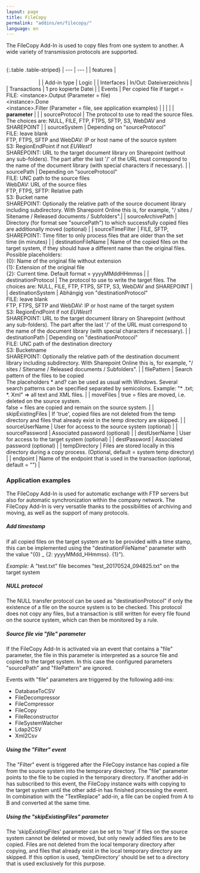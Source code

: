 ```yaml
---
layout: page
title: FileCopy
permalink: "addins/en/filecopy/"
language: en
---
```


The FileCopy Add-In is used to copy files from one system to another. A wide variety of transmission protocols are supported.<br /><br />

{:.table .table-striped}
| --- | --- |
| features | &nbsp;&nbsp;&nbsp;&nbsp;&nbsp;&nbsp;&nbsp;&nbsp;&nbsp;&nbsp;&nbsp;&nbsp;&nbsp;&nbsp;&nbsp;&nbsp;&nbsp;&nbsp;&nbsp;&nbsp;&nbsp;&nbsp;&nbsp;&nbsp;&nbsp;&nbsp;&nbsp;&nbsp;&nbsp;&nbsp;&nbsp;&nbsp;&nbsp;&nbsp;&nbsp;&nbsp;&nbsp;&nbsp;&nbsp;&nbsp;&nbsp;&nbsp;&nbsp;&nbsp;&nbsp;&nbsp;&nbsp;&nbsp;&nbsp;&nbsp;&nbsp;&nbsp;&nbsp;&nbsp;&nbsp;&nbsp;&nbsp;&nbsp;&nbsp;&nbsp;&nbsp;&nbsp;&nbsp;&nbsp;&nbsp;&nbsp;&nbsp;&nbsp;&nbsp;&nbsp;&nbsp;&nbsp;&nbsp;&nbsp;&nbsp;&nbsp;&nbsp;&nbsp;&nbsp;&nbsp;&nbsp;&nbsp;&nbsp;&nbsp;&nbsp;&nbsp;&nbsp;&nbsp;&nbsp;&nbsp;&nbsp;&nbsp;&nbsp;&nbsp;&nbsp;&nbsp;&nbsp;&nbsp;&nbsp;&nbsp;&nbsp;&nbsp;&nbsp;&nbsp;&nbsp;&nbsp;&nbsp;&nbsp;&nbsp;&nbsp;&nbsp;&nbsp;&nbsp;&nbsp;&nbsp;&nbsp;&nbsp;&nbsp;&nbsp;&nbsp;&nbsp;&nbsp;&nbsp;&nbsp;&nbsp;&nbsp;&nbsp;&nbsp;&nbsp;&nbsp;&nbsp;&nbsp;&nbsp;&nbsp;&nbsp;&nbsp;&nbsp;&nbsp;&nbsp;&nbsp;&nbsp;&nbsp;&nbsp;&nbsp;&nbsp;&nbsp;&nbsp;&nbsp;&nbsp; |
| Add-in type | Logic |
| Interfaces | In/Out: Dateiverzeichnis |
| Transactions | 1 pro kopierte Datei |
| Events | Per copied file if target = FILE:  &lt;instance&gt;.Output (Parameter = file)<br />&lt;instance&gt;.Done<br />&lt;instance&gt;.Filter (Parameter = file, see application examples) |
| | |
| __parameter__ | |
| sourceProtocol | The protocol to use to read the source files. The choices are: NULL, FILE, FTP, FTPS, SFTP, S3, WebDAV and SHAREPOINT |
| sourceSystem | Depending on "sourceProtocol"<br />FILE: leave blank<br/>FTP, FTPS, SFTP and WebDAV: IP or host name of the source system <br />S3: RegionEndPoint if not *EUWest1* <br /> SHAREPOINT: URL to the target document library on Sharepoint (without any sub-folders). The part after the last '/' of the URL must correspond to the name of the document library (with special characters if necessary). |
| sourcePath | Depending on "sourceProtocol"<br />FILE: UNC path to the source files<br />WebDAV: URL of the source files<br />FTP, FTPS, SFTP: Relative path<br /> S3: Bucket name <br /> SHAREPOINT: Optionally the relative path of the source document library including subdirectory. With Sharepoint Online this is, for example, "/ sites / Sitename / Released documents / Subfolders".|
| sourceArchivePath | Directory (for format see "sourcePath") to which successfully copied files are additionally moved (optional) |
| sourceTimeFilter | FILE, SFTP, SHAREPOINT: Time filter to only process files that are older than the set time (in minutes) |
| destinationFileName | Name of the copied files on the target system, if they should have a different name than the original files. Possible placeholders: <br /> {0}: Name of the original file without extension <br /> {1}: Extension of the original file <br /> {2}: Current time. Default format = yyyyMMddHHmmss |
| destinationProtocol | The protocol to use to write the target files. The choices are: NULL, FILE, FTP, FTPS, SFTP, S3, WebDAV and SHAREPOINT |
| destinationSystem | Abhängig von "destinationProtocol"<br />FILE: leave blank<br/>FTP, FTPS, SFTP and WebDAV: IP or host name of the target system <br />S3: RegionEndPoint if not *EUWest1* <br /> SHAREPOINT: URL to the target document library on Sharepoint (without any sub-folders). The part after the last '/' of the URL must correspond to the name of the document library (with special characters if necessary). |
| destinationPath | Depending on "destinationProtocol"<br />FILE: UNC path of the destination directory<br/>S3: Bucketname<br /> SHAREPOINT: Optionally the relative path of the destination document library including subdirectory. With Sharepoint Online this is, for example, "/ sites / Sitename / Released documents / Subfolders". |
| filePattern | Search pattern of the files to be copied<br />The placeholders * and? can be used as usual with Windows. Several search patterns can be specified separated by semicolons. Example: "* .txt; *. Xml" => all text and XML files. |
| moveFiles | 	true = files are moved, i.e. deleted on the source system.<br />false = files are copied and remain on the source system. |
| skipExistingFiles | If 'true', copied files are not deleted from the temp directory and files that already exist in the temp directory are skipped. |
| sourceUserName | User for access to the source system (optional) |
| sourcePassword | Associated password (optional) |
| destUserName | User for access to the target system (optional) |
| destPassword | Associated password (optional) |
| tempDirectory | Files are stored locally in this directory during a copy process. (Optional, default = system temp directory) |
| endpoint | Name of the endpoint that is used in the transaction (optional, default = "") |


### Application examples

The FileCopy Add-In is used for automatic exchange with FTP servers but also for automatic synchronization within the company network. 
The FileCopy Add-In is very versatile thanks to the possibilities of archiving and moving, as well as the support of many protocols.

##### Add timestamp

If all copied files on the target system are to be provided with a time stamp, this can be implemented using the "destinationFileName" parameter with the value "{0} _ {2: yyyyMMdd_HHmmss}. {1}").

*Example:* A "test.txt" file becomes "test_20170524_094825.txt" on the target system

##### NULL protocol

The NULL transfer protocol can be used as "destinationProtocol" if only the existence of a file on the source system is to be checked. This protocol does not copy any files, but a transaction is still written for every file found on the source system, which can then be monitored by a rule.

##### Source file via "file" parameter

If the FileCopy Add-In is activated via an event that contains a "file" parameter, the file in this parameter is interpreted as a source file and copied to the target system. In this case the configured parameters "sourcePath" and "filePattern" are ignored.

Events with "file" parameters are triggered by the following add-ins:
* DatabaseToCSV
* FileDecompressor
* FileCompressor
* FileCopy
* FileReconstructor
* FileSystemWatcher
* Ldap2CSV
* Xml2Csv

##### Using the "Filter" event

The "Filter" event is triggered after the FileCopy instance has copied a file from the source system into the temporary directory. The "file" parameter points to the file to be copied in the temporary directory. If another add-in has subscribed to this event, the FileCopy instance waits with copying to the target system until the other add-in has finished processing the event. In combination with the "TextReplace" add-in, a file can be copied from A to B and converted at the same time.

##### Using the "skipExistingFiles" parameter

The 'skipExistingFiles' parameter can be set to 'true' if files on the source system cannot be deleted or moved, but only newly added files are to be copied. Files are not deleted from the local temporary directory after copying, and files that already exist in the local temporary directory are skipped. If this option is used, 'tempDirectory' should be set to a directory that is used exclusively for this purpose.
